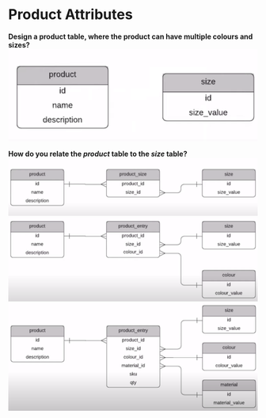 # Product Attributes

**Design a product table, where the product can have multiple colours and sizes?**
![Alt text](/images/product_attribute.png?raw=true "Optional Title")

**How do you relate the _product_ table to the _size_ table?**
![Alt text](/images/product_attribute1.png?raw=true "Optional Title")
![Alt text](/images/product_attribute2.png?raw=true "Optional Title")
![Alt text](/images/product_attribute3.png?raw=true "Optional Title")